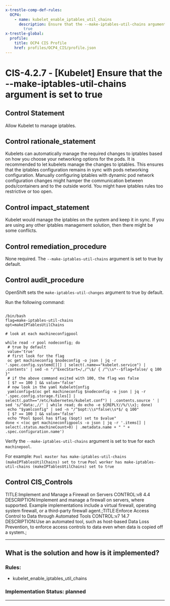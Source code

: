 ```yaml
---
x-trestle-comp-def-rules:
  OCP4:
    - name: kubelet_enable_iptables_util_chains
      description: Ensure that the --make-iptables-util-chains argument is set to
        true
x-trestle-global:
  profile:
    title: OCP4 CIS Profile
    href: profiles/OCP4_CIS/profile.json
---
```


# CIS-4.2.7 - \[Kubelet\] Ensure that the --make-iptables-util-chains argument is set to true

## Control Statement

Allow Kubelet to manage iptables.

## Control rationale_statement

Kubelets can automatically manage the required changes to iptables based on how you choose your networking options for the pods. It is recommended to let kubelets manage the changes to iptables. This ensures that the iptables configuration remains in sync with pods networking configuration. Manually configuring iptables with dynamic pod network configuration changes might hamper the communication between pods/containers and to the outside world. You might have iptables rules too restrictive or too open.

## Control impact_statement

Kubelet would manage the iptables on the system and keep it in sync. If you are using any other iptables management solution, then there might be some conflicts.

## Control remediation_procedure

None required. The `--make-iptables-util-chains` argument is set to true by default.

## Control audit_procedure

OpenShift sets the `make-iptables-util-changes` argument to true by default. 

Run the following command:

```

/bin/bash
flag=make-iptables-util-chains
opt=makeIPTablesUtilChains

# look at each machineconfigpool

while read -r pool nodeconfig; do
 # true by default
 value='true'
 # first look for the flag
 oc get machineconfig $nodeconfig -o json | jq -r '.spec.config.systemd[][] | select(.name=="kubelet.service") | .contents' | sed -n "/^ExecStart=/,/^\$/ { /^\\s*--$flag=false/ q 100 }"
 # if the above command exited with 100, the flag was false
 [ $? == 100 ] && value='false'
 # now look in the yaml KubeletConfig
 yamlconfig=$(oc get machineconfig $nodeconfig -o json | jq -r '.spec.config.storage.files[] | select(.path=="/etc/kubernetes/kubelet.conf") | .contents.source ' | sed 's/^data:,//' | while read; do echo -e ${REPLY//%/\\x}; done)
 echo "$yamlconfig" | sed -n "/^$opt:\\s*false\\s*$/ q 100"
 [ $? == 100 ] && value='false'
 echo "Pool $pool has $flag ($opt) set to $value"
done < <(oc get machineconfigpools -o json | jq -r '.items[] | select(.status.machineCount>0) | .metadata.name + " " + .spec.configuration.name')
```

Verify the `--make-iptables-util-chains` argument is set to true for each `machinepool`. 

For example:
`Pool master has make-iptables-util-chains (makeIPTablesUtilChains) set to true`
`Pool worker has make-iptables-util-chains (makeIPTablesUtilChains) set to true`

## Control CIS_Controls

TITLE:Implement and Manage a Firewall on Servers CONTROL:v8 4.4 DESCRIPTION:Implement and manage a firewall on servers, where supported. Example implementations include a virtual firewall, operating system firewall, or a third-party firewall agent.;TITLE:Enforce Access Control to Data through Automated Tools CONTROL:v7 14.7 DESCRIPTION:Use an automated tool, such as host-based Data Loss Prevention, to enforce access controls to data even when data is copied off a system.;

______________________________________________________________________

## What is the solution and how is it implemented?

<!-- For implementation status enter one of: implemented, partial, planned, alternative, not-applicable -->

<!-- Note that the list of rules under ### Rules: is read-only and changes will not be captured after assembly to JSON -->

<!-- Add control implementation description here for control: CIS-4.2.7 -->

### Rules:

  - kubelet_enable_iptables_util_chains

### Implementation Status: planned

______________________________________________________________________

